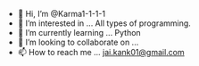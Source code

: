 - 👋 Hi, I’m @Karma1-1-1-1
- 👀 I’m interested in ... All types of programming.
- 🌱 I’m currently learning ... Python
- 💞️ I’m looking to collaborate on ...
- 📫 How to reach me ... jai.kank01@gmail.com

<!---
Karma1-1-1-1/Karma1-1-1-1 is a ✨ special ✨ repository because its `README.md` (this file) appears on your GitHub profile.
You can click the Preview link to take a look at your changes.
--->
